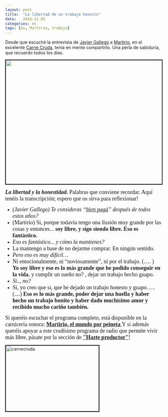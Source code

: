 ```yaml
---
layout: post
title:  "La libertad de un trabajo honesto"
date:   2016-11-05
categories: es 
tags: [es, Martirio, trabajo]
---
```


Desde que escuché la entrevista de <a href="https://twitter.com/carnecrudaradio?lang=es">Javier Gallego</a> a <a href="https://es.wikipedia.org/wiki/Martirio_(cantante)">Martirio</a>, en el excelente <a href="http://www.eldiario.es/carnecruda">Carne Cruda</a>, tenía en mente compartirlo. Una perla de sabiduría, que recuerdo todos los días.

<span style="font-family:'Ubuntu Light';"><span style="font-size:large;"><em><strong><a href="http://www.eldiario.es/carnecruda/programas/Martirio-mundo-peineta_6_558954114.html"><img class="aligncenter" style="border:2px solid #000000;" src="http://images.eldiario.es/carnecruda/Martirio-Carne-Cruda_EDIIMA20160915_0067_18.jpg" width="643" height="400" /></a></strong></em></span></span>

<span style="font-family:'Ubuntu Light';"><span style="font-size:large;"><em><strong>La libertad y la honestidad.</strong></em> Palabras que conviene recordar.
Aquí tenéis la transcripción; espero que os sirva para reflexionar!
</span></span>
<ul>
 	<li><em><span style="font-family:'Ubuntu Light';"><span style="font-size:large;">(Javier Gallego) Te consideras “<a href="https://www.youtube.com/watch?v=l5XM-GHENIY">bien pagá</a>” después de todos estos años?</span></span></em></li>
 	<li><span style="font-family:'Ubuntu Light';"><span style="font-size:large;">(Martirio) Si, porque todavía tengo una ilusión muy grande por las cosas y entonces...<strong> soy libre, y sigo siendo libre. Eso es fantástico.</strong></span></span></li>
 	<li><span style="font-family:'Ubuntu Light';"><span style="font-size:large;"><em>Eso es fantástico... y cómo la mantienes?</em></span></span></li>
 	<li><span style="font-family:'Ubuntu Light';"><span style="font-size:large;">La mantengo a base de no dejarme comprar. En ningún sentido.</span></span></li>
 	<li><span style="font-size:large;font-family:'Ubuntu Light';"><em>Pero eso es muy difícil…</em></span></li>
 	<li><span style="font-family:'Ubuntu Light';"><span style="font-size:large;">Ni emocionalmente, ni “noviosamente”, ni por el trabajo. (…. ) </span></span><span style="font-family:'Ubuntu Light';"><span style="font-size:large;"><strong>Yo soy libre y eso es lo más grande que he podido conseguir en la vida</strong>, y  cumplir un sueño no? , dejar un trabajo hecho guapo.</span></span></li>
 	<li><em><span style="font-family:'Ubuntu Light';"><span style="font-size:large;">Si.., no?</span></span></em></li>
 	<li><span style="font-size:large;font-family:'Ubuntu Light';">Si, yo creo que si, que he dejado un trabajo honesto y guapo….. (....)<strong> </strong></span><strong><span style="font-family:'Ubuntu Light';"><span style="font-size:large;">Eso es lo más grande, poder dejar una huella y haber hecho un trabajo bonito y haber dado muchísimo amor y recibido mucho cariño también.
</span></span></strong></li>
</ul>
<span style="font-family:'Ubuntu Light';"><span style="font-size:large;">Si queréis escuchar el programa completo, está disponible en la carnicería sonora: <strong><a href="http://www.eldiario.es/carnecruda/programas/Martirio-mundo-peineta_6_558954114.html">Martirio, el mundo por peineta
</a></strong>Y si además queréis apoyar a este crudísimo programa de radio que permite vivir más libre, pásate por la sección de<strong> <a href="http://www.carnecruda.es/hazte_productor/">"Hazte productor"</a></strong>! </span></span>

<a href="http://http://www.carnecruda.es/hazte_productor/"><img class="aligncenter wp-image-1788 size-medium" style="border:2px solid #000000;" src="https://izaroblog.files.wordpress.com/2016/11/carnecruda.jpg?w=300" alt="carnecruda" width="300" height="212" /></a>
